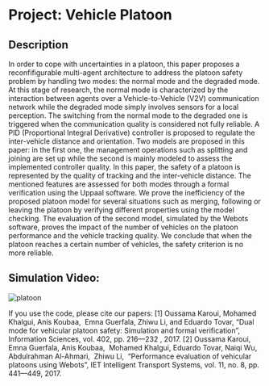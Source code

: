 # Project: Vehicle Platoon



## Description
In order to cope with uncertainties in a platoon, this paper proposes a reconfifigurable multi-agent architecture to address the platoon safety problem by handling two modes: the normal mode and the degraded mode. At this stage of research, the normal mode is characterized by the interaction between agents over a Vehicle-to-Vehicle (V2V) communication network while the degraded mode simply involves sensors for a local perception. The switching from the normal mode to the degraded one is triggered when the communication quality is considered not fully reliable. A PID (Proportional Integral Derivative) controller is proposed to regulate the inter-vehicle distance and orientation. 
Two models are proposed in this paper: in the first one, the management operations 
such as splitting and joining are set up while the second is mainly modeled to assess 
the implemented controller quality. In this paper, the safety of a platoon is represented by the quality of tracking and the inter-vehicle distance. The mentioned features are assessed for both modes through a formal verification using the Uppaal software. We prove the inefficiency of the proposed platoon model for several situations such as merging, following or leaving the platoon by verifying different properties using the model checking. The evaluation of the second model, simulated by the Webots software, proves the impact of the number of vehicles on the platoon performance and the vehicle tracking quality. We conclude that when the platoon reaches a certain number of vehicles, the safety criterion is no more reliable. 



## Simulation Video: 
![platoon](https://user-images.githubusercontent.com/4749204/194799677-f1d4a553-048c-4cdf-bc1f-ee85e8910a86.gif)




If you use the code, please cite our papers: 
[1] Oussama Karoui, Mohamed Khalgui, Anis Koubaa,  Emna Guerfala, Zhiwu Li, and Eduardo Tovar, “Dual mode for vehicular platoon safety: Simulation and formal verification”, Information Sciences, vol. 402, pp. 216—232 , 2017.
[2] Oussama Karoui, Emna Guerfala, Anis Koubaa,  Mohamed Khalgui, Eduardo Tovar, Naiqi Wu,  Abdulrahman Al-Ahmari,  Zhiwu Li,  “Performance evaluation of vehicular platoons using Webots”, IET Intelligent Transport Systems, vol. 11, no. 8, pp. 441—449, 2017.
